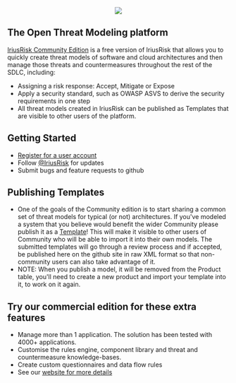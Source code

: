 <p align="center">
<img src="https://d7umqicpi7263.cloudfront.net/img/product/63306e3f-8ecd-4f4a-9f7b-e0ceb37afd48/f9368040-ab9b-423d-9a4f-7c0d0b3535bb.png"/>
</p>

## The Open Threat Modeling platform
[IriusRisk Community Edition](https://community.iriusrisk.com) is a free version of IriusRisk that allows you to quickly create threat models of software and cloud architectures and then manage those threats and countermeasures throughout the rest of the SDLC, including:
* Assigning a risk response: Accept, Mitigate or Expose
* Apply a security standard, such as OWASP ASVS to derive the security requirements in one step
* All threat models created in IriusRisk can be published as Templates that are visible to other users of the platform.

## Getting Started
* [Register for a user account](https://community.iriusrisk.com)
* Follow [@IriusRisk](https://twitter.com/IriusRisk) for updates
* Submit bugs and feature requests to github

## Publishing Templates
* One of the goals of the Community edition is to start sharing a common set of threat models for typical (or not) architectures.  If you've modeled a system that you believe would benefit the wider Community please publish it as a [Template](https://github.com/iriusrisk/Community/tree/master/Examples)!  This will make it visible to other users of Community who will be able to import it into their own models. The submitted templates will go through a review process and if accepted, be published here on the github site in raw XML format so that non-community users can also take advantage of it.
* NOTE: When you publish a model, it will be removed from the Product table, you'll need to create a new product and import your template into it, to work on it again.

## Try our commercial edition for these extra features
* Manage more than 1 application. The solution has been tested with 4000+ applications.
* Customise the rules engine, component library and threat and countermeasure knowledge-bases.
* Create custom questionnaires and data flow rules
* See our [website for more details](https://www.iriusrisk.com/threat-modeling-tool/)
